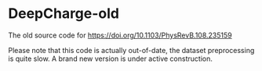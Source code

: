 # DeepCharge-old
The old source code for https://doi.org/10.1103/PhysRevB.108.235159

Please note that this code is actually out-of-date, the dataset preprocessing is quite slow. A brand new version is under active construction.
